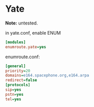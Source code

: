 # Yate
**Note:** untested.

in yate.conf, enable ENUM
```Ini
[modules]
enumroute.yate=yes
```

enumroute.conf:
```Ini
[general]
priority=20
domains=e164.spacephone.org,e164.arpa
redirect=false
[protocols]
sip=yes
pstn=yes
tel=yes
```
